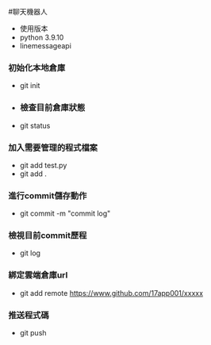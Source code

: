 #聊天機器人
- 使用版本
- python 3.9.10
- linemessageapi

### 初始化本地倉庫
-  git init 

- ### 檢查目前倉庫狀態
-   git status 

### 加入需要管理的程式檔案
-   git add test.py
-  git add .

### 進行commit儲存動作

-  git commit -m "commit log"

### 檢視目前commit歷程

- git log  	

### 綁定雲端倉庫url 

-  git add remote  https://www.github.com/17app001/xxxxx

### 推送程式碼

- git push
